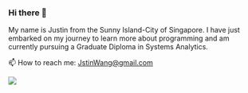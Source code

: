 ### Hi there 👋

My name is Justin from the Sunny Island-City of Singapore. I have just embarked on my journey to learn more about programming and am currently pursuing a Graduate Diploma in Systems Analytics.

📫 How to reach me: JstinWang@gmail.com
<p></p>
<img align="left" src="https://github-readme-stats.vercel.app/api?username=Juswang&theme=cobalt" />

<!--
**Juswang/Juswang** is a ✨ _special_ ✨ repository because its `README.md` (this file) appears on your GitHub profile.

Here are some ideas to get you started:

- 🔭 I’m currently working on ...
- 🌱 I’m currently learning ...
- 👯 I’m looking to collaborate on ...
- 🤔 I’m looking for help with ...
- 💬 Ask me about ...
- 📫 How to reach me: ...
- 😄 Pronouns: ...
- ⚡ Fun fact: ...[![Anurag's GitHub stats](https://github-readme-stats.vercel.app/api?username=Juswang)](https://github.com/anuraghazra/github-readme-stats)
-->
